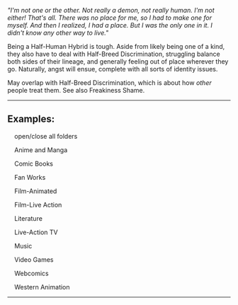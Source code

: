 _"I'm not one or the other. Not really a demon, not really human. I'm not either! That's all. There was no place for me, so I had to make one for myself. And then I realized, I had a place. But I was the only one in it. I didn't know any other way to live."_

Being a Half-Human Hybrid is tough. Aside from likely being one of a kind, they also have to deal with Half-Breed Discrimination, struggling balance both sides of their lineage, and generally feeling out of place wherever they go. Naturally, angst will ensue, complete with all sorts of identity issues.

May overlap with Half-Breed Discrimination, which is about how _other_ people treat them. See also Freakiness Shame.

___

## Examples:

    open/close all folders 

    Anime and Manga 

    Comic Books 

    Fan Works 

    Film-Animated 

    Film-Live Action 

    Literature 

    Live-Action TV 

    Music 

    Video Games 

    Webcomics 

    Western Animation 

___